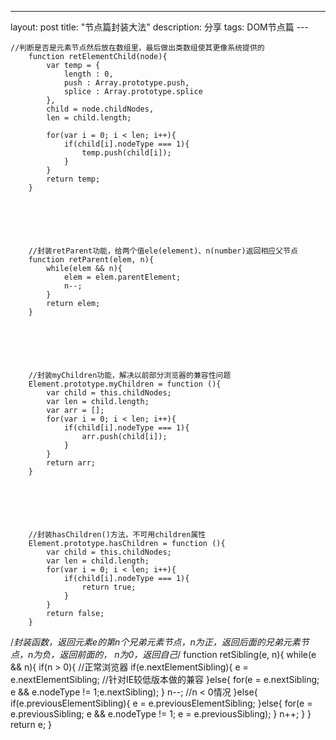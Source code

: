 ---
layout: post
title: "节点篇封装大法"
description: 分享
tags: DOM节点篇
---﻿





	//判断是否是元素节点然后放在数组里，最后做出类数组使其更像系统提供的			
		function retElementChild(node){
			var temp = {
				length : 0,
				push : Array.prototype.push,
				splice : Array.prototype.splice
			},
			child = node.childNodes,
			len = child.length;

			for(var i = 0; i < len; i++){
				if(child[i].nodeType === 1){
					temp.push(child[i]);
				}
			}
			return temp;
		}






		//封装retParent功能，给两个值ele(element)、n(number)返回相应父节点
		function retParent(elem, n){			
			while(elem && n){
				elem = elem.parentElement;
				n--;
			}
			return elem;
		}






		//封装myChildren功能，解决以前部分浏览器的兼容性问题
		Element.prototype.myChildren = function (){
			var child = this.childNodes;
			var len = child.length;
			var arr = [];
			for(var i = 0; i < len; i++){
				if(child[i].nodeType === 1){
					arr.push(child[i]);
				}
			}
			return arr;
		}






		//封装hasChildren()方法，不可用children属性
		Element.prototype.hasChildren = function (){
			var child = this.childNodes;
			var len = child.length;
			for(var i = 0; i < len; i++){
				if(child[i].nodeType === 1){
					return true;
				}
			}
			return false;
		}





/*封装函数，返回元素e的第n个兄弟元素节点，n为正，返回后面的兄弟元素节点，n为负，返回前面的，
n为0，返回自己*/
		function retSibling(e, n){
		 	while(e && n){
				if(n > 0){
					//正常浏览器
					if(e.nextElementSibling){
						e = e.nextElementSibling;
					//针对IE较低版本做的兼容
					}else{
						for(e = e.nextSibling; e && e.nodeType != 1;e.nextSibling);
					}
					n--;
					//n < 0情况
				}else{
					if(e.previousElementSibling){
						e = e.previousElementSibling;
					}else{
						for(e = e.previousSibling; e && e.nodeType != 1; e = e.previousSibling);
					}
					n++;
				}
			}
			return e;
		}
